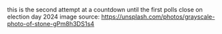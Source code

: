 this is the second attempt at a countdown until the first polls close on election day 2024
image source: https://unsplash.com/photos/grayscale-photo-of-stone-gPm8h3DS1s4
